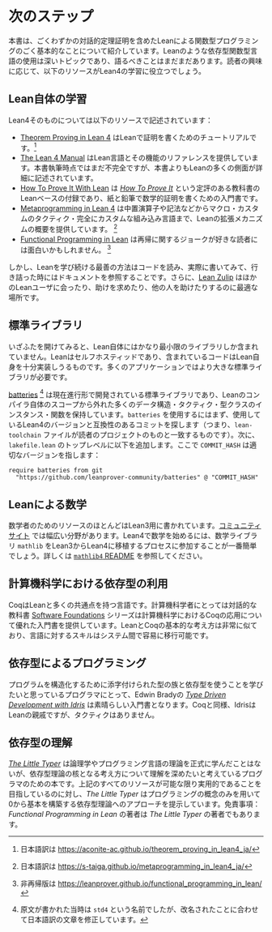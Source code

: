 <!--
# Next Steps
-->

# 次のステップ

<!--
This book introduces the very basics of functional programming in Lean, including a tiny amount of interactive theorem proving.
Using dependently-typed functional languages like Lean is a deep topic, and much can be said.
Depending on your interests, the following resources might be useful for learning Lean 4.
-->

本書は、ごくわずかの対話的定理証明を含めたLeanによる関数型プログラミングのごく基本的なことについて紹介しています。Leanのような依存型関数型言語の使用は深いトピックであり、語るべきことはまだまだあります。読者の興味に応じて、以下のリソースがLean4の学習に役立つでしょう。

<!--
## Learning Lean
-->

## Lean自体の学習

<!--
Lean 4 itself is described in the following resources:
-->

Lean4そのものについては以下のリソースで記述されています：

 <!--
 * [Theorem Proving in Lean 4](https://leanprover.github.io/theorem_proving_in_lean4/) is a tutorial on writing proofs using Lean.
 * [The Lean 4 Manual](https://leanprover.github.io/lean4/doc/) provides a reference for the language and its features. At the time of writing, it is still incomplete, but it describes many aspects of Lean in greater detail than this book.
 * [How To Prove It With Lean](https://djvelleman.github.io/HTPIwL/) is a Lean-based accompaniment to the well-regarded textbook [_How To Prove It_](https://www.cambridge.org/highereducation/books/how-to-prove-it/6D2965D625C6836CD4A785A2C843B3DA#overview) that provides an introduction to writing paper-and-pencil mathematical proofs.
 * [Metaprogramming in Lean 4](https://github.com/arthurpaulino/lean4-metaprogramming-book) provides an overview of Lean's extension mechanisms, from infix operators and notations to macros, custom tactics, and full-on custom embedded languages.
 * [Functional Programming in Lean](https://leanprover.github.io/functional_programming_in_lean/) may be interesting to readers who enjoy jokes about recursion.
-->

 * [Theorem Proving in Lean 4](https://leanprover.github.io/theorem_proving_in_lean4/) はLeanで証明を書くためのチュートリアルです。[^fn1]
 * [The Lean 4 Manual](https://leanprover.github.io/lean4/doc/) はLean言語とその機能のリファレンスを提供しています。本書執筆時点ではまだ不完全ですが、本書よりもLeanの多くの側面が詳細に記述されています。
 * [How To Prove It With Lean](https://djvelleman.github.io/HTPIwL/) は [_How To Prove It_](https://www.cambridge.org/highereducation/books/how-to-prove-it/6D2965D625C6836CD4A785A2C843B3DA#overview) という定評のある教科書のLeanベースの付録であり、紙と鉛筆で数学的証明を書くための入門書です。
 * [Metaprogramming in Lean 4](https://github.com/arthurpaulino/lean4-metaprogramming-book) は中置演算子や記法などからマクロ・カスタムのタクティク・完全にカスタムな組み込み言語まで、Leanの拡張メカニズムの概要を提供しています。 [^fn4]
 * [Functional Programming in Lean](https://github.com/s-taiga/fpil-ja) は再帰に関するジョークが好きな読者には面白いかもしれません。 [^fn3]

<!--
However, the best way to continue learning Lean is to start reading and writing code, consulting the documentation when you get stuck.
Additionally, the [Lean Zulip](https://leanprover.zulipchat.com/) is an excellent place to meet other Lean users, ask for help, and help others.
-->

しかし、Leanを学び続ける最善の方法はコードを読み、実際に書いてみて、行き詰った時にはドキュメントを参照することです。さらに、[Lean Zulip](https://leanprover.zulipchat.com/) はほかのLeanユーザに会ったり、助けを求めたり、他の人を助けたりするのに最適な場所です。

<!--
## The Standard Library
-->

## 標準ライブラリ

<!--
Out of the box, Lean itself includes a fairly minimal library.
Lean is self-hosted, and the included code is just enough to implement Lean itself.
For many applications, a larger standard library is needed.
-->

いざふたを開けてみると、Lean自体にはかなり最小限のライブラリしか含まれていません。Leanはセルフホスティッドであり、含まれているコードはLean自身を十分実装しうるものです。多くのアプリケーションではより大きな標準ライブラリが必要です。

<!--
[std4](https://github.com/leanprover/std4) is an in-progress standard library that includes many data structures, tactics, type class instances, and functions that are out of scope for the Lean compiler itself.
To use `std4`, the first step is to find a commit in its history that's compatible with the version of Lean 4 that you're using (that is, one in which the `lean-toolchain` file matches the one in your project).
Then, add the following to the top level of your `lakefile.lean`, where `COMMIT_HASH` is the appropriate version:
```lean
require std from git
  "https://github.com/leanprover/std4/" @ "COMMIT_HASH"
```
-->

[batteries](https://github.com/leanprover-community/batteries) [^fn2] は現在進行形で開発されている標準ライブラリであり、Leanのコンパイラ自体のスコープから外れた多くのデータ構造・タクティク・型クラスのインスタンス・関数を保持しています。`batteries` を使用するにはまず、使用しているLean4のバージョンと互換性のあるコミットを探します（つまり、`lean-toolchain` ファイルが読者のプロジェクトのものと一致するものです）。次に、`lakefile.lean` のトップレベルに以下を追加します。ここで `COMMIT_HASH` は適切なバージョンを指します：
```lean
require batteries from git
  "https://github.com/leanprover-community/batteries" @ "COMMIT_HASH"
```


<!--
## Mathematics in Lean
-->

## Leanによる数学

<!--
Most resources for mathematicians are written for Lean 3.
A wide selection are available at [the community site](https://leanprover-community.github.io/learn.html).
To get started doing mathematics in Lean 4, it is probably easiest to participate in the process of porting the mathematics library `mathlib` from Lean 3 to Lean 4.
Please see the [`mathlib4` README](https://github.com/leanprover-community/mathlib4) for further information.
-->

数学者のためのリソースのほとんどはLean3用に書かれています。[コミュニティサイト](https://leanprover-community.github.io/learn.html) では幅広い分野があります。Lean4で数学を始めるには、数学ライブラリ `mathlib` をLean3からLean4に移植するプロセスに参加することが一番簡単でしょう。詳しくは [`mathlib4` README](https://github.com/leanprover-community/mathlib4) を参照してください。

<!--
## Using Dependent Types in Computer Science
-->

## 計算機科学における依存型の利用

<!--
Coq is a language that has a lot in common with Lean.
For computer scientists, the [Software Foundations](https://softwarefoundations.cis.upenn.edu/) series of interactive textbooks provides an excellent introduction to applications of Coq in computer science.
The fundamental ideas of Lean and Coq are very similar, and skills are readily transferable between the systems.
-->

CoqはLeanと多くの共通点を持つ言語です。計算機科学者にとっては対話的な教科書 [Software Foundations](https://softwarefoundations.cis.upenn.edu/) シリーズは計算機科学におけるCoqの応用について優れた入門書を提供しています。LeanとCoqの基本的な考え方は非常に似ており、言語に対するスキルはシステム間で容易に移行可能です。

<!--
## Programming with Dependent Types
-->

## 依存型によるプログラミング

<!--
For programmers who are interested in learning to use indexed families and dependent types to structure programs, Edwin Brady's [_Type Driven Development with Idris_](https://www.manning.com/books/type-driven-development-with-idris) provides an excellent introduction.
Like Coq, Idris is a close cousin of Lean, though it lacks tactics.
-->

プログラムを構造化するために添字付けられた型の族と依存型を使うことを学びたいと思っているプログラマにとって、Edwin Bradyの [_Type Driven Development with Idris_](https://www.manning.com/books/type-driven-development-with-idris) は素晴らしい入門書となります。Coqと同様、IdrisはLeanの親戚ですが、タクティクはありません。

<!--
## Understanding Dependent Types
-->

## 依存型の理解

<!--
[_The Little Typer_](https://thelittletyper.com/) is a book for programmers who haven't formally studied logic or the theory of programming languages, but who want to build an understanding of the core ideas of dependent type theory.
While all of the above resources aim to be as practical as possible, _The Little Typer_ presents an approach to dependent type theory where the very basics are built up from scratch, using only concepts from programming.
Disclaimer: the author of _Functional Programming in Lean_ is also an author of _The Little Typer_.
-->

[_The Little Typer_](https://thelittletyper.com/) は論理学やプログラミング言語の理論を正式に学んだことはないが、依存型理論の核となる考え方について理解を深めたいと考えているプログラマのための本です。上記のすべてのリソースが可能な限り実用的であることを目指しているのに対し、_The Little Typer_ はプログラミングの概念のみを用いて0から基本を構築する依存型理論へのアプローチを提示しています。免責事項：_Functional Programming in Lean_ の著者は _The Little Typer_ の著者でもあります。

[^fn1]: 日本語訳は https://aconite-ac.github.io/theorem_proving_in_lean4_ja/

[^fn4]: 日本語訳は https://s-taiga.github.io/metaprogramming_in_lean4_ja/

[^fn3]: 非再帰版は https://leanprover.github.io/functional_programming_in_lean/

[^fn2]: 原文が書かれた当時は `std4` という名前でしたが、改名されたことに合わせて日本語訳の文章を修正しています。